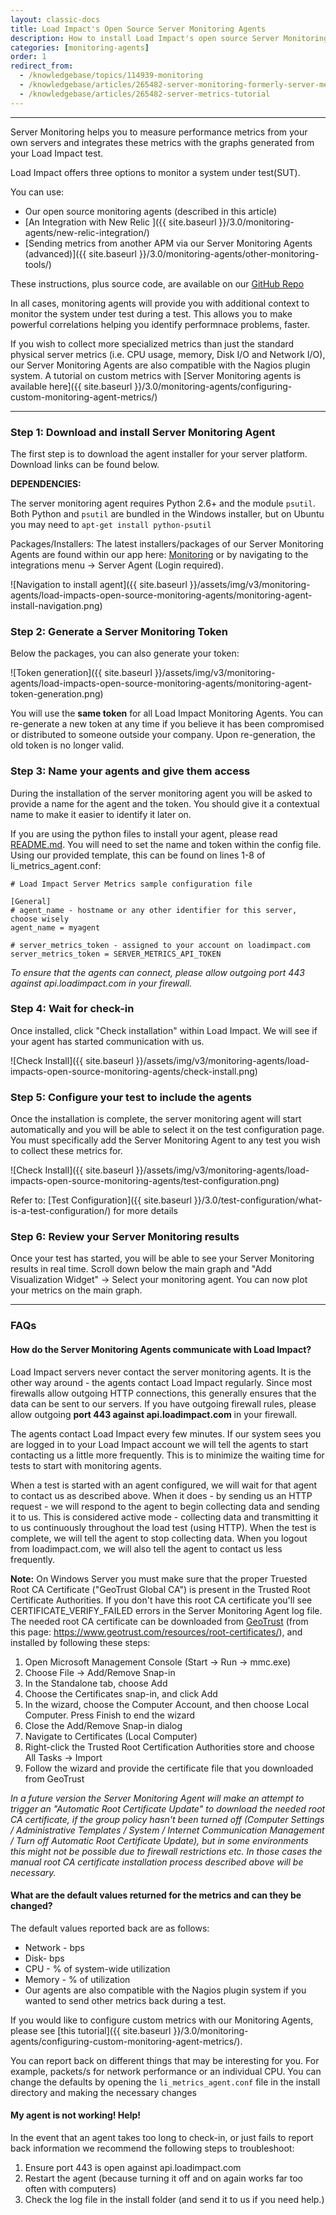 ```yaml
---
layout: classic-docs
title: Load Impact's Open Source Server Monitoring Agents
description: How to install Load Impact's open source Server Monitoring Agents to add more data and context to your load tests.
categories: [monitoring-agents]
order: 1
redirect_from:
  - /knowledgebase/topics/114939-monitoring
  - /knowledgebase/articles/265482-server-monitoring-formerly-server-metric-agents
  - /knowledgebase/articles/265482-server-metrics-tutorial
---
```


***

Server Monitoring helps you to measure performance metrics from your own servers and integrates these metrics with the graphs generated from your Load Impact test.

Load Impact offers three options to monitor a system under test(SUT).

You can use:

- Our open source monitoring agents (described in this article)
- [An Integration with New Relic ]({{ site.baseurl }}/3.0/monitoring-agents/new-relic-integration/)
- [Sending metrics from another APM via our Server Monitoring Agents (advanced)]({{ site.baseurl }}/3.0/monitoring-agents/other-monitoring-tools/)


These instructions, plus source code, are available on our [GitHub Repo](https://github.com/loadimpact/loadimpact-server-metrics)

In all cases, monitoring agents will provide you with additional context to monitor the system under test during a test. This allows you to make powerful correlations helping you identify performnace problems, faster.

If you wish to collect more specialized metrics than just the standard physical server metrics (i.e. CPU usage, memory, Disk I/O and Network I/O), our Server Monitoring Agents are also compatible with the Nagios plugin system. A tutorial on custom metrics with [Server Monitoring agents is available here]({{ site.baseurl }}/3.0/monitoring-agents/configuring-custom-monitoring-agent-metrics/)

***


### Step 1: Download and install Server Monitoring Agent

The first step is to download the agent installer for your server platform. Download links can be found below.

**DEPENDENCIES:**

The server monitoring agent requires Python 2.6+ and the module `psutil`. Both Python and `psutil` are bundled in the Windows installer, but on Ubuntu you may need to `apt-get install python-psutil`


Packages/Installers:  The latest installers/packages of our Server Monitoring Agents are found within our app here: [Monitoring](https://app.loadimpact.com/monitoring) or by navigating to the integrations menu -> Server Agent (Login required).

![Navigation to install agent]({{ site.baseurl }}/assets/img/v3/monitoring-agents/load-impacts-open-source-monitoring-agents/monitoring-agent-install-navigation.png)

### Step 2: Generate a Server Monitoring Token

Below the packages, you can also generate your token:

![Token generation]({{ site.baseurl }}/assets/img/v3/monitoring-agents/load-impacts-open-source-monitoring-agents/monitoring-agent-token-generation.png)


You will use the **same token** for all Load Impact Monitoring Agents. You can re-generate a new token at any time if you believe it has been compromised or distributed to someone outside your company. Upon re-generation, the old token is no longer valid.

### Step 3: Name your agents and give them access

During the installation of the server monitoring agent you will be asked to provide a name for the agent and the token. You should give it a contextual name to make it easier to identify it later on.

If you are using the python files to install your agent, please read [README.md](https://github.com/loadimpact/loadimpact-server-metrics/blob/master/README.md). You will need to set the name and token within the config file. Using our provided template, this can be found on lines 1-8 of li_metrics_agent.conf:
```
# Load Impact Server Metrics sample configuration file

[General]
# agent_name - hostname or any other identifier for this server, choose wisely
agent_name = myagent

# server_metrics_token - assigned to your account on loadimpact.com
server_metrics_token = SERVER_METRICS_API_TOKEN
```

_To ensure that the agents can connect, please allow outgoing port 443 against api.loadimpact.com in your firewall._

### Step 4: Wait for check-in

Once installed, click "Check installation" within Load Impact. We will see if your agent has started communication with us.

![Check Install]({{ site.baseurl }}/assets/img/v3/monitoring-agents/load-impacts-open-source-monitoring-agents/check-install.png)


### Step 5: Configure your test to include the agents

Once the installation is complete, the server monitoring agent will start automatically and you will be able to select it on the test configuration page. You must specifically add the Server Monitoring Agent to any test you wish to collect these metrics for.

![Check Install]({{ site.baseurl }}/assets/img/v3/monitoring-agents/load-impacts-open-source-monitoring-agents/test-configuration.png)

Refer to: [Test Configuration]({{ site.baseurl }}/3.0/test-configuration/what-is-a-test-configuration/) for more details

### Step 6: Review your Server Monitoring results

Once your test has started, you will be able to see your Server Monitoring results in real time. Scroll down below the main graph and "Add Visualization Widget" -> Select your monitoring agent. You can now plot your metrics on the main graph.

***


### FAQs

#### How do the Server Monitoring Agents communicate with Load Impact?

Load Impact servers never contact the server monitoring agents. It is the other way around - the agents contact Load Impact regularly. Since most firewalls allow outgoing HTTP connections, this generally ensures that the data can be sent to our servers. If you have outgoing firewall rules, please allow outgoing **port 443 against api.loadimpact.com** in your firewall.

The agents contact Load Impact every few minutes. If our system sees you are logged in to your Load Impact account we will tell the agents to start contacting us a little more frequently. This is to minimize the waiting time for tests to start with monitoring agents.

When a test is started with an agent configured, we will wait for that agent to contact us as described above. When it does - by sending us an HTTP request - we will respond to the agent to begin collecting data and sending it to us. This is considered active mode - collecting data and transmitting it to us continuously throughout the load test (using HTTP). When the test is complete, we will tell the agent to stop collecting data. When you logout from loadimpact.com, we will also tell the agent to contact us less frequently.

**Note:** On Windows Server you must make sure that the proper Truested Root CA Certificate ("GeoTrust Global CA") is present in the Trusted Root Certificate Authorities. If you don't have this root CA certificate you'll see CERTIFICATE_VERIFY_FAILED errors in the Server Monitoring Agent log file. The needed root CA certificate can be downloaded from [GeoTrust](https://www.geotrust.com/resources/root_certificates/certificates/GeoTrust_Global_CA.pem)
(from this page: https://www.geotrust.com/resources/root-certificates/), and installed by following these steps:


1. Open Microsoft Management Console (Start -> Run -> mmc.exe)
2. Choose File -> Add/Remove Snap-in
3. In the Standalone tab, choose Add
4. Choose the Certificates snap-in, and click Add
5. In the wizard, choose the Computer Account, and then choose Local Computer. Press Finish to end the wizard
6. Close the Add/Remove Snap-in dialog
7. Navigate to Certificates (Local Computer)
8. Right-click the Trusted Root Certification Authorities store and choose All Tasks -> Import
9. Follow the wizard and provide the certificate file that you downloaded from GeoTrust


_In a future version the Server Monitoring Agent will make an attempt to trigger an "Automatic Root Certificate Update" to download the needed root CA certificate, if the group policy hasn't been turned off (Computer Settings / Administrative Templates / System / Internet Communication Management / Turn off Automatic Root Certificate Update), but in some environments this might not be possible due to firewall restrictions etc. In those cases the manual root CA certificate installation process described above will be necessary._


#### What are the default values returned for the metrics and can they be changed?

The default values reported back are as follows:
- Network - bps
- Disk- bps
- CPU - % of system-wide utilization
- Memory - % of utilization
- Our agents are also compatible with the Nagios plugin system if you wanted to send other metrics back during a test.

If you would like to configure custom metrics with our Monitoring Agents, please see [this tutorial]({{ site.baseurl }}/3.0/monitoring-agents/configuring-custom-monitoring-agent-metrics/).


You can report back on different things that may be interesting for you. For example, packets/s for network performance or an individual CPU. You can change the defaults by opening the `li_metrics_agent.conf` file in the install directory and making the necessary changes

#### My agent is not working! Help!

In the event that an agent takes too long to check-in, or just fails to report back information we recommend the following steps to troubleshoot:

1. Ensure port 443 is open against api.loadimpact.com
2. Restart the agent (because turning it off and on again works far too often with computers)
3. Check the log file in the install folder (and send it to us if you need help.)
